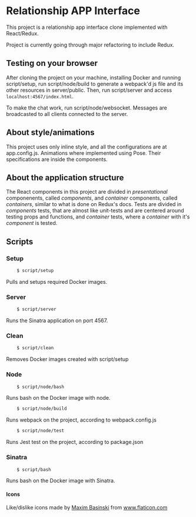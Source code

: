# Relationship APP Interface

This project is a relationship app interface clone implemented with React/Redux.

Project is currently going through major refactoring to include Redux.

## Testing on your browser

After cloning the project on your machine, installing Docker and running script/setup, run script/node/build to generate a webpack'd js file and its other resources in server/public. Then, run script/server and access `localhost:4567/index.html`.

To make the chat work, run script/node/websocket. Messages are broadcasted to all clients connected to the server.

## About style/animations

This project uses only inline style, and all the configurations are at app.config.js.
Animations where implemented using Pose. Their specifications are inside the components.

## About the application structure

The React components in this project are divided in *presentational* componenents, called *components*, and *container* components, called *containers*, similar to what is done on Redux's docs. Tests are divided in *components* tests, that are almost like unit-tests and are centered around testing props and functions, and *container* tests, where a *container* with it's *component* is tested.

## Scripts

### Setup

```bash
    $ script/setup
```

Pulls and setups required Docker images.

### Server

```bash
    $ script/server
```

Runs the Sinatra application on port 4567.

### Clean

```bash
    $ script/clean
```

Removes Docker images created with script/setup

### Node

```bash
    $ script/node/bash
```

Runs bash on the Docker image with node.

```bash
    $ script/node/build
```

Runs webpack on the project, according to webpack.config.js

```bash
    $ script/node/test
```

Runs Jest test on the project, according to package.json

### Sinatra

```bash
    $ script/bash
```

Runs bash on the Docker image with Sinatra.

#### Icons

Like/dislike icons made by [Maxim Basinski](https://www.flaticon.com/authors/maxim-basinski) from www.flaticon.com

